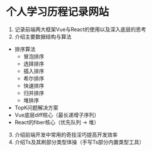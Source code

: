 ﻿# 个人学习历程记录网站
 1. 记录前端两大框架Vue与React的使用以及深入底层的思考
 2. 介绍主要数据结构与算法
 - 排序算法
    - 冒泡排序
    - 选择排序
    - 插入排序
    - 希尔排序
    - 快速排序
    - 归并排序
    - 堆排序
 - TopK问题解决方案
 - Vue底层diff核心（最长递增子序列）
 - React的fiber核心（优先队列 -> 堆）
 3. 介绍前端开发中常用的奇技淫巧提高开发效率
 4. 介绍Ts及其刷部分类型体操（手写Ts部分内置类型工具）

